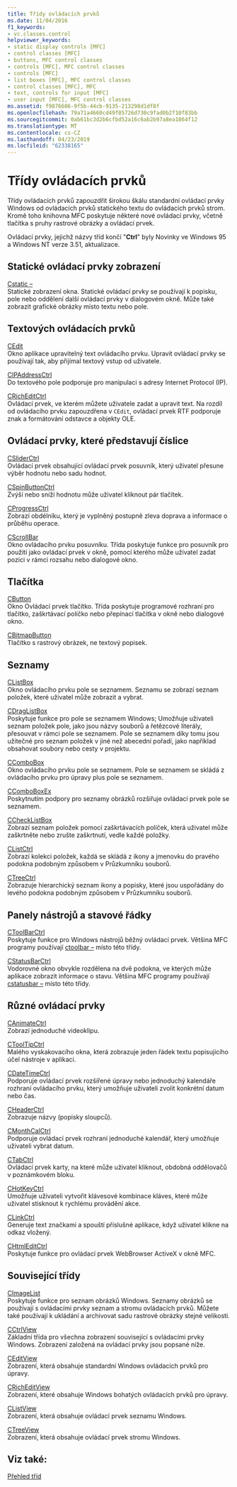 ```yaml
---
title: Třídy ovládacích prvků
ms.date: 11/04/2016
f1_keywords:
- vc.classes.control
helpviewer_keywords:
- static display controls [MFC]
- control classes [MFC]
- buttons, MFC control classes
- controls [MFC], MFC control classes
- controls [MFC]
- list boxes [MFC], MFC control classes
- control classes [MFC], MFC
- text, controls for input [MFC]
- user input [MFC], MFC control classes
ms.assetid: f9876606-9f5b-44cb-9135-213298d1df8f
ms.openlocfilehash: 79a71a4660cd49f85726d730c9fad0b2f10f83bb
ms.sourcegitcommit: 0ab61bc3d2b6cfbd52a16c6ab2b97a8ea1864f12
ms.translationtype: MT
ms.contentlocale: cs-CZ
ms.lasthandoff: 04/23/2019
ms.locfileid: "62338165"
---
```

# <a name="control-classes"></a>Třídy ovládacích prvků

Třídy ovládacích prvků zapouzdřit širokou škálu standardní ovládací prvky Windows od ovládacích prvků statického textu do ovládacích prvků strom. Kromě toho knihovna MFC poskytuje některé nové ovládací prvky, včetně tlačítka s pruhy rastrové obrázky a ovládací prvek.

Ovládací prvky, jejichž názvy tříd končí "**Ctrl**" byly Novinky ve Windows 95 a Windows NT verze 3.51, aktualizace.

## <a name="static-display-controls"></a>Statické ovládací prvky zobrazení

[Cstatic –](../mfc/reference/cstatic-class.md)<br/>
Statické zobrazení okna. Statické ovládací prvky se používají k popisku, pole nebo oddělení další ovládací prvky v dialogovém okně. Může také zobrazit grafické obrázky místo textu nebo pole.

## <a name="text-controls"></a>Textových ovládacích prvků

[CEdit](../mfc/reference/cedit-class.md)<br/>
Okno aplikace upravitelný text ovládacího prvku. Upravit ovládací prvky se používají tak, aby přijímal textový vstup od uživatele.

[CIPAddressCtrl](../mfc/reference/cipaddressctrl-class.md)<br/>
Do textového pole podporuje pro manipulaci s adresy Internet Protocol (IP).

[CRichEditCtrl](../mfc/reference/cricheditctrl-class.md)<br/>
Ovládací prvek, ve kterém můžete uživatele zadat a upravit text. Na rozdíl od ovládacího prvku zapouzdřena v `CEdit`, ovládací prvek RTF podporuje znak a formátování odstavce a objekty OLE.

## <a name="controls-that-represent-numbers"></a>Ovládací prvky, které představují číslice

[CSliderCtrl](../mfc/reference/csliderctrl-class.md)<br/>
Ovládací prvek obsahující ovládací prvek posuvník, který uživatel přesune výběr hodnotu nebo sadu hodnot.

[CSpinButtonCtrl](../mfc/reference/cspinbuttonctrl-class.md)<br/>
Zvýší nebo sníží hodnotu může uživatel kliknout pár tlačítek.

[CProgressCtrl](../mfc/reference/cprogressctrl-class.md)<br/>
Zobrazí obdélníku, který je vyplněný postupně zleva doprava a informace o průběhu operace.

[CScrollBar](../mfc/reference/cscrollbar-class.md)<br/>
Okno ovládacího prvku posuvníku. Třída poskytuje funkce pro posuvník pro použití jako ovládací prvek v okně, pomocí kterého může uživatel zadat pozici v rámci rozsahu nebo dialogové okno.

## <a name="buttons"></a>Tlačítka

[CButton](../mfc/reference/cbutton-class.md)<br/>
Okno Ovládací prvek tlačítko. Třída poskytuje programové rozhraní pro tlačítko, zaškrtávací políčko nebo přepínací tlačítka v okně nebo dialogové okno.

[CBitmapButton](../mfc/reference/cbitmapbutton-class.md)<br/>
Tlačítko s rastrový obrázek, ne textový popisek.

## <a name="lists"></a>Seznamy

[CListBox](../mfc/reference/clistbox-class.md)<br/>
Okno ovládacího prvku pole se seznamem. Seznamu se zobrazí seznam položek, které uživatel může zobrazit a vybrat.

[CDragListBox](../mfc/reference/cdraglistbox-class.md)<br/>
Poskytuje funkce pro pole se seznamem Windows; Umožňuje uživateli seznam položek pole, jako jsou názvy souborů a řetězcové literály, přesouvat v rámci pole se seznamem. Pole se seznamem díky tomu jsou užitečné pro seznam položek v jiné než abecední pořadí, jako například obsahovat soubory nebo cesty v projektu.

[CComboBox](../mfc/reference/ccombobox-class.md)<br/>
Okno ovládacího prvku pole se seznamem. Pole se seznamem se skládá z ovládacího prvku pro úpravy plus pole se seznamem.

[CComboBoxEx](../mfc/reference/ccomboboxex-class.md)<br/>
Poskytnutím podpory pro seznamy obrázků rozšiřuje ovládací prvek pole se seznamem.

[CCheckListBox](../mfc/reference/cchecklistbox-class.md)<br/>
Zobrazí seznam položek pomocí zaškrtávacích políček, která uživatel může zaškrtněte nebo zrušte zaškrtnutí, vedle každé položky.

[CListCtrl](../mfc/reference/clistctrl-class.md)<br/>
Zobrazí kolekci položek, každá se skládá z ikony a jmenovku do pravého podokna podobným způsobem v Průzkumníku souborů.

[CTreeCtrl](../mfc/reference/ctreectrl-class.md)<br/>
Zobrazuje hierarchický seznam ikony a popisky, které jsou uspořádány do levého podokna podobným způsobem v Průzkumníku souborů.

## <a name="toolbars-and-status-bars"></a>Panely nástrojů a stavové řádky

[CToolBarCtrl](../mfc/reference/ctoolbarctrl-class.md)<br/>
Poskytuje funkce pro Windows nástrojů běžný ovládací prvek. Většina MFC programy používají [ctoolbar –](../mfc/reference/ctoolbar-class.md) místo této třídy.

[CStatusBarCtrl](../mfc/reference/cstatusbarctrl-class.md)<br/>
Vodorovné okno obvykle rozdělena na dvě podokna, ve kterých může aplikace zobrazit informace o stavu. Většina MFC programy používají [cstatusbar –](../mfc/reference/cstatusbar-class.md) místo této třídy.

## <a name="miscellaneous-controls"></a>Různé ovládací prvky

[CAnimateCtrl](../mfc/reference/canimatectrl-class.md)<br/>
Zobrazí jednoduché videoklipu.

[CToolTipCtrl](../mfc/reference/ctooltipctrl-class.md)<br/>
Malého vyskakovacího okna, která zobrazuje jeden řádek textu popisujícího účel nástroje v aplikaci.

[CDateTimeCtrl](../mfc/reference/cdatetimectrl-class.md)<br/>
Podporuje ovládací prvek rozšířené úpravy nebo jednoduchý kalendáře rozhraní ovládacího prvku, který umožňuje uživateli zvolit konkrétní datum nebo čas.

[CHeaderCtrl](../mfc/reference/cheaderctrl-class.md)<br/>
Zobrazuje názvy (popisky sloupců).

[CMonthCalCtrl](../mfc/reference/cmonthcalctrl-class.md)<br/>
Podporuje ovládací prvek rozhraní jednoduché kalendář, který umožňuje uživateli vybrat datum.

[CTabCtrl](../mfc/reference/ctabctrl-class.md)<br/>
Ovládací prvek karty, na které může uživatel kliknout, obdobná oddělovačů v poznámkovém bloku.

[CHotKeyCtrl](../mfc/reference/chotkeyctrl-class.md)<br/>
Umožňuje uživateli vytvořit klávesové kombinace kláves, které může uživatel stisknout k rychlému provádění akce.

[CLinkCtrl](../mfc/reference/clinkctrl-class.md)<br/>
Generuje text značkami a spouští příslušné aplikace, když uživatel klikne na odkaz vložený.

[CHtmlEditCtrl](../mfc/reference/chtmleditctrl-class.md)<br/>
Poskytuje funkce pro ovládací prvek WebBrowser ActiveX v okně MFC.

## <a name="related-classes"></a>Související třídy

[CImageList](../mfc/reference/cimagelist-class.md)<br/>
Poskytuje funkce pro seznam obrázků Windows. Seznamy obrázků se používají s ovládacími prvky seznam a stromu ovládacích prvků. Můžete také používají k ukládání a archivovat sadu rastrové obrázky stejné velikosti.

[CCtrlView](../mfc/reference/cctrlview-class.md)<br/>
Základní třída pro všechna zobrazení související s ovládacími prvky Windows. Zobrazení založená na ovládací prvky jsou popsané níže.

[CEditView](../mfc/reference/ceditview-class.md)<br/>
Zobrazení, která obsahuje standardní Windows ovládacích prvků pro úpravy.

[CRichEditView](../mfc/reference/cricheditview-class.md)<br/>
Zobrazení, které obsahuje Windows bohatých ovládacích prvků pro úpravy.

[CListView](../mfc/reference/clistview-class.md)<br/>
Zobrazení, která obsahuje ovládací prvek seznamu Windows.

[CTreeView](../mfc/reference/ctreeview-class.md)<br/>
Zobrazení, která obsahuje ovládací prvek stromu Windows.

## <a name="see-also"></a>Viz také:

[Přehled tříd](../mfc/class-library-overview.md)
